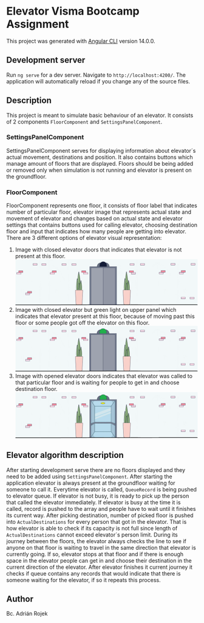 # Elevator Visma Bootcamp Assignment
This project was generated with [Angular CLI](https://github.com/angular/angular-cli) version 14.0.0.
## Development server
Run `ng serve` for a dev server. Navigate to `http://localhost:4200/`. The application will automatically reload if you change any of the source files.
## Description
This project is meant to simulate basic behaviour of an elevator. It consists of 2 components `FloorComponent` and 
`SettingsPanelComponent`.
### SettingsPanelComponent
SettingsPanelComponent serves for displaying information about elevator´s actual movement, destinations and position. It also contains
buttons which manage amount of floors that are displayed. Floors should be being added or removed only when simulation is not
running and elevator is present on the groundfloor.
### FloorComponent
FloorComponent represents one floor, it consists of floor label that indicates number of particular floor, 
elevator image that represents actual state and movement of elevator and changes based on actual state
and elevator settings that contains buttons used for calling elevator, choosing destination floor and input that
indicates how many people are getting into elevator.
There are 3 different options of elevator visual representation:
1. Image with closed elevator doors that indicates that elevator is not present at this floor.
![non-active](src/assets/elevator-non-wide.png)
2. Image with closed elevator but green light on upper panel which indicates that elevator present at this floor,
because of moving past this floor or some people got off the elevator on this floor.
![active](src/assets/elevator-active-wide.png)
3. Image with opened elevator doors indicates that elevator was called to that particular floor and is waiting for
people to get in and choose destination floor.
![opened](src/assets/elevator-open-wide.png)
## Elevator algorithm description
After starting development serve there are no floors displayed and they need to be added using `SettingsPanelComponent`. After starting the
application elevator is always present at the groundfloor waiting for someone to call it.
Everytime elevator is called, `QueueRecord` is being pushed to elevator queue.
If elevator is not busy, it is ready to pick up the person that called the elevator immediately.
If elevator is busy at the time it is called, record is pushed to the array and people have to wait until it finishes its current way.
After picking destination, number of picked floor is pushed into `ActualDestinations` for every person that got in the elevator. That is 
how elevator is able to check if its capacity is not full since length of `ActualDestinations` cannot exceed elevator´s person limit.
During its journey between the floors, the elevator always checks the line to see if anyone on that floor is waiting to travel in the same 
direction that elevator is currently going. If so, elevator stops at that floor and if there is enough space in the elevator people can get in and choose
their destination in the current direction of the elevator. After elevator finishes it current journey it checks if queue contains any records that would indicate
that there is someone waiting for the elevator, if so it repeats this process.
## Author
Bc. Adrián Rojek
